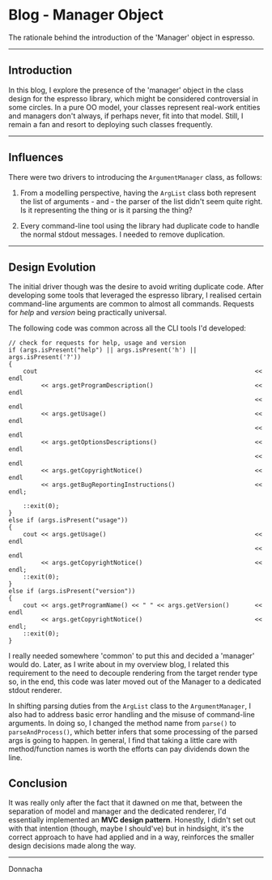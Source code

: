 # Blog - Manager Object
The rationale behind the introduction of the 'Manager' object in espresso.   

***
## Introduction

In this blog, I explore the presence of the 'manager' object in the class design for the espresso library, which might be considered controversial in some circles. In a pure OO model, your classes represent real-work entities and managers don't always, if perhaps never, fit into that model. Still, I remain a fan and resort to deploying such classes frequently. 



***
## Influences

There were two drivers to introducing the `ArgumentManager` class, as follows:

1. From a modelling perspective, having the `ArgList` class both represent the list of arguments - and - the parser of the list didn't seem quite right. Is it representing the thing or is it parsing the thing?

2. Every command-line tool using the library had duplicate code to handle the normal stdout messages. I needed to remove duplication. 



***
## Design Evolution

The initial driver though was the desire to avoid writing duplicate code. After developing some tools that leveraged the espresso library, I realised certain command-line arguments are common to almost all commands. Requests for _help_ and _version_ being practically universal. 


The following code was common across all the CLI tools I'd developed:

	// check for requests for help, usage and version
	if (args.isPresent("help") || args.isPresent('h') || args.isPresent('?'))
	{
		cout															<< endl
			 << args.getProgramDescription()							<< endl
																		<< endl 
			 << args.getUsage()											<< endl
																		<< endl 
			 << args.getOptionsDescriptions()							<< endl
																		<< endl
			 << args.getCopyrightNotice()								<< endl
			 << args.getBugReportingInstructions()						<< endl;

		::exit(0);
	}
	else if (args.isPresent("usage"))
	{
		cout << args.getUsage()											<< endl
																		<< endl 
			 << args.getCopyrightNotice()								<< endl;
		::exit(0);
	}
	else if (args.isPresent("version"))
	{
		cout << args.getProgramName() << " " << args.getVersion()		<< endl 
			 << args.getCopyrightNotice()								<< endl;
		::exit(0);
	}


I really needed somewhere 'common' to put this and decided a 'manager' would do. Later, as I write about in my overview blog, I related this requirement to the need to decouple rendering from the target render type so, in the end, this code was later moved out of the Manager to a dedicated stdout renderer. 


In shifting parsing duties from the `ArgList` class to the `ArgumentManager`, I also had to address basic error handling and the misuse of command-line arguments. In doing so, I changed the method name from `parse()` to `parseAndProcess()`, which better infers that some processing of the parsed args is going to happen. In general, I find that taking a little care with method/function names is worth the efforts can pay dividends down the line. 


## Conclusion
It was really only after the fact that it dawned on me that, between the separation of model and manager and the dedicated renderer, I'd essentially implemented an __MVC design pattern__. Honestly, I didn't set out with that intention (though, maybe I should've) but in hindsight, it's the correct approach to have had applied and in a way, reinforces the smaller design decisions made along the way. 



***
Donnacha 
